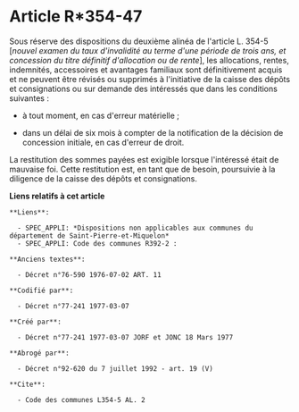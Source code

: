 # Article R*354-47

Sous réserve des dispositions du deuxième alinéa de l'article L. 354-5 [*nouvel examen du taux d'invalidité au terme d'une
période de trois ans, et concession du titre définitif d'allocation ou de rente*], les allocations, rentes, indemnités,
accessoires et avantages familiaux sont définitivement acquis et ne peuvent être révisés ou supprimés à l'initiative de la
caisse des dépôts et consignations ou sur demande des intéressés que dans les conditions suivantes :

- à tout moment, en cas d'erreur matérielle ;

- dans un délai de six mois à compter de la notification de la décision de concession initiale, en cas d'erreur de droit.

La restitution des sommes payées est exigible lorsque l'intéressé était de mauvaise foi. Cette restitution est, en tant que
de besoin, poursuivie à la diligence de la caisse des dépôts et consignations.

**Liens relatifs à cet article**

	**Liens**:

	  - SPEC_APPLI: *Dispositions non applicables aux communes du département de Saint-Pierre-et-Miquelon*
	  - SPEC_APPLI: Code des communes R392-2 :

	**Anciens textes**:

	  - Décret n°76-590 1976-07-02 ART. 11

	**Codifié par**:

	  - Décret n°77-241 1977-03-07

	**Créé par**:

	  - Décret n°77-241 1977-03-07 JORF et JONC 18 Mars 1977

	**Abrogé par**:

	  - Décret n°92-620 du 7 juillet 1992 - art. 19 (V)

	**Cite**:

	  - Code des communes L354-5 AL. 2
